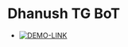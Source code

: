 # Dhanush TG BoT

* [![DEMO-LINK](https://img.shields.io/static/v1?label=demo&color=blue)](https://telegram.dog/EvaMariaDevs)
